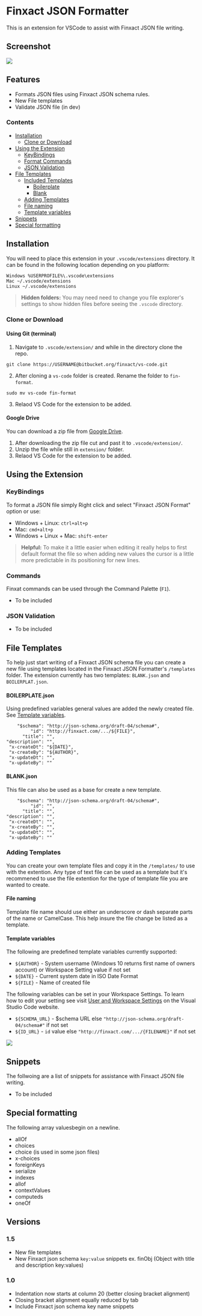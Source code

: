 # Finxact JSON Formatter

This is an extension for VSCode to assist with Finxact JSON file writing.

## Screenshot
![](https://drive.google.com/uc?export=view&id=1N4oDMsDjzcSXV0vv6lk0AlxeFSkH7HA4)

## Features
- Formats JSON files using Finxact JSON schema rules.
- New File templates
- Validate JSON file (in dev)


### Contents
- [Installation](#Installation)
    - [Clone or Download](#Clone-or-Download)
- [Using the Extension](#Using-the-Extension)
    - [KeyBindings](#KeyBindings)
    - [Format Commands](#Format-Commands)
    - [JSON Validation](#JSON-Validation)
- [File Templates](#File-Templates)
    - [Included Templates](#Included-Templates)
        - [Boilerplate](#BOILERPLATE.json)
        - [Blank](#BLANK.json)
    - [Adding Templates](#Adding-Templates)
    - [File naming](#File-naming)
    - [Template variables](#Template-variables)
- [Snippets](#Snippets)
- [Special formatting](#Special-formatting)

## Installation

You will need to place this extension in your `.vscode/extensions` directory. It can be found in the following location depending on you platform:
```
Windows %USERPROFILE%\.vscode\extensions
Mac ~/.vscode/extensions
Linux ~/.vscode/extensions
```


> **Hidden folders:** You may need need to change you file explorer's settings to show hidden files before seeing the `.vscode` directory.

### Clone or Download

#### Using Git (terminal)
1. Navigate to `.vscode/extension/` and while in the directory clone the repo.
```
git clone https://USERNAME@bitbucket.org/finxact/vs-code.git
```

2. After cloning a `vs-code` folder is created. Rename the folder to `fin-format`.
```
sudo mv vs-code fin-format
```

3. Relaod VS Code for the extension to be added.

#### Google Drive
You can download a zip file from [Google Drive](https://drive.google.com/drive/folders/13y3dKEXJE0sE4aGEdUZL8Iq0bGY5hopx?usp=sharing).

1. After downloading the zip file cut and past it to `.vscode/extension/`.
2. Unzip the file while still in `extension/` folder.
3. Relaod VS Code for the extension to be added.

## Using the Extension

### KeyBindings
To format a JSON file simply Right click and select "Finxact JSON Format" option or use:

- Windows + Linux: `ctrl+alt+p`
- Mac: `cmd+alt+p`
- Windows + Linux + Mac: `shift-enter`

> **Helpful:** To make it a little easier when editing it really helps to first default format the file so when adding new values the cursor is a little more predictable in its positioning for new lines.

### Commands

Finxat commands can be used through the Command Palette (`F1`).

- To be included

### JSON Validation
- To be included


## File Templates

To help just start writing of a Finxact JSON schema file you can create a new file using templates located in the Finxact JSON Formatter's `/templates` folder. The extension currently has two templates: `BLANK.json` and `BOILERPLAT.json`.

#### BOILERPLATE.json
Using predefined variables general values are added the newly created file. See [Template variables](#Template-variables).
```
    "$schema": "http://json-schema.org/draft-04/schema#",
         "id": "http://finxact.com/.../${FILE}",
      "title": "",
"description": "",
 "x-createDt": "${DATE}",
 "x-createBy": "${AUTHOR}",
 "x-updateDt": "",
 "x-updateBy": ""
```

#### BLANK.json
This file can also be used as a base for create a new template.
```
    "$schema": "http://json-schema.org/draft-04/schema#",
         "id": "",
      "title": "",
"description": "",
 "x-createDt": "",
 "x-createBy": "",
 "x-updateDt": "",
 "x-updateBy": ""
```

### Adding Templates
You can create your own template files and copy it in the `/templates/` to use with the extention. Any type of text file can be used as a template but it's recommened to use the file extention for the type of template file you are wanted to create. 

#### File naming
Template file name should use either an underscore or dash separate parts of the name or CamelCase. This help insure the file change be listed as a template.

#### Template variables
The following are predefined template variables currently supported:

- `${AUTHOR}` - System username (Windows 10 returns first name of owners account) or Workspace Setting value if not set
- `${DATE}` - Current system date in ISO Date Format
- `${FILE}` - Name of created file

The following variables can be set in your Workspace Settings. To learn how to edit your setting see visit [User and Workspace Settings](https://code.visualstudio.com/docs/getstarted/settings) on the Visual Studio Code website.

- `${SCHEMA_URL}` - $schema URL else `"http://json-schema.org/draft-04/schema#"` if not set
- `${ID_URL}` - `id` value else `"http://finxact.com/.../{FILENAME}"` if not set

![](https://drive.google.com/uc?export=view&id=1NnBU0CwN8q4RPVlW6MM2MT45HmzmyX5K)

## Snippets
The follwoing are a list of snippets for assistance with Finxact JSON file writing.

- To be included

## Special formatting
The following array valuesbegin on a newline.

- allOf
- choices
- choice (is used in some json files)
- x-choices
- foreignKeys
- serialize
- indexes
- allof
- contextValues
- computeds
- oneOf

## Versions

### 1.5
- New file templates
- New Finxact json schema `key:value` snippets ex. finObj (Object with title and description key:values)

### 1.0
- Indentation now starts at column 20 (better closing bracket alignment)
- Closing bracket alignment equally reduced by tab
- Include Finxact json schema key name snippets